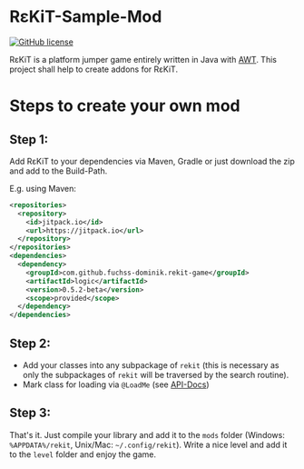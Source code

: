 # R&#949;​KiT-Sample-Mod

[![GitHub license](https://img.shields.io/badge/license-GPLv3-blue.svg?style=square)](https://github.com/fuchss-dominik/rekit-game/blob/master/LICENSE.md)

R&#949;​KiT is a platform jumper game entirely written in Java with [AWT](https://docs.oracle.com/javase/8/docs/api/java/awt/package-summary.html).
This project shall help to create addons for R&#949;KiT.

# Steps to create your own mod
## Step 1:
Add R&#949;KiT to your dependencies via Maven, Gradle or just download the zip and add to the Build-Path.

E.g. using Maven:

```xml
<repositories>
  <repository>
    <id>jitpack.io</id>
    <url>https://jitpack.io</url>
  </repository>
</repositories>
<dependencies>
  <dependency>
    <groupId>com.github.fuchss-dominik.rekit-game</groupId>
    <artifactId>logic</artifactId>
    <version>0.5.2-beta</version>
    <scope>provided</scope>
  </dependency>
</dependencies>
```

## Step 2:
* Add your classes into any subpackage of `rekit` (this is necessary as only the subpackages of `rekit` will be traversed by the search routine).
* Mark class for loading via `@LoadMe` (see [API-Docs](https://fuchss-dominik.github.io/rekit-game/))

## Step 3:
That's it. Just compile your library and add it to the `mods` folder (Windows: `%APPDATA%/rekit`, Unix/Mac: `~/.config/rekit`). Write a nice level and add it to the `level` folder and enjoy the game.
